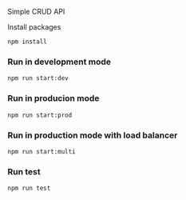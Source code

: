 Simple CRUD API

Install packages
```
npm install
```

### Run in development mode
```
npm run start:dev
```

### Run in producion mode
```
npm run start:prod
```

### Run in production mode with load balancer
```
npm run start:multi
```

### Run test
```
npm run test
```
